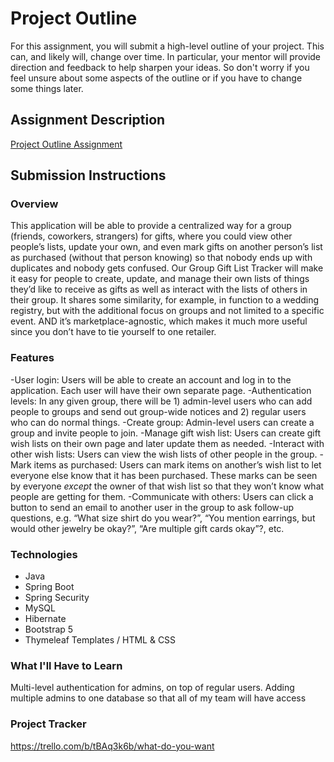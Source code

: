 # Project Outline
For this assignment, you will submit a high-level outline of your project. This can, and likely will, change over time. In particular, your mentor will provide direction and feedback to help sharpen your ideas. So don't worry if you feel unsure about some aspects of the outline or if you have to change some things later.

## Assignment Description
[Project Outline Assignment](https://education.launchcode.org/liftoff/modules/assignments/project-outline)

## Submission Instructions

### Overview
This application will be able to provide a centralized way for a group (friends, coworkers, strangers) for gifts, where you could view other people’s lists, update your own, and even mark gifts on another person’s list as purchased (without that person knowing) so that nobody ends up with duplicates and nobody gets confused.
Our Group Gift List Tracker will make it easy for people to create, update, and manage their own lists of things they’d like to receive as gifts as well as interact with the lists of others in their group. It shares some similarity, for example, in function to a wedding registry, but with the additional focus on groups and not limited to a specific event. AND it’s marketplace-agnostic, which makes it much more useful since you don’t have to tie yourself to one retailer. 

### Features
-User login: Users will be able to create an account and log in to the application. Each user will have their own separate page. 
-Authentication levels: In any given group, there will be 1) admin-level users who can add people to groups and send out group-wide notices and 2) regular users who can do normal things.
-Create group: Admin-level users can create a group and invite people to join.
-Manage gift wish list: Users can create gift wish lists on their own page and later update them as needed.
-Interact with other wish lists: Users can view the wish lists of other people in the group.
-Mark items as purchased: Users can mark items on another’s wish list to let everyone else know that it has been purchased. These marks can be seen by everyone *except* the owner of that wish list so that they won’t know what people are getting for them.
-Communicate with others: Users can click a button to send an email to another user in the group to ask follow-up questions, e.g. “What size shirt do you wear?”, “You mention earrings, but would other jewelry be okay?”, “Are multiple gift cards okay”?, etc.


### Technologies
- Java
- Spring Boot
- Spring Security
- MySQL
- Hibernate
- Bootstrap 5
- Thymeleaf Templates / HTML & CSS

### What I'll Have to Learn
Multi-level authentication for admins, on top of regular users. 
Adding multiple admins to one database so that all of my team will have access
### Project Tracker
https://trello.com/b/tBAq3k6b/what-do-you-want
